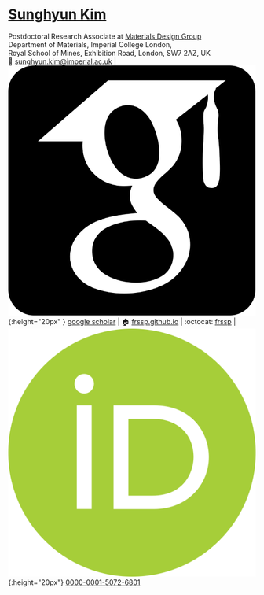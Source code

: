 # [Sunghyun Kim](pdf/cv.pdf)
Postdoctoral Research Associate at [Materials Design Group](https://wmd-group.github.io)  
Department of Materials, Imperial College London,  
Royal School of Mines, Exhibition Road, London, SW7 2AZ, UK  
:email: [sunghyun.kim@imperial.ac.uk](mailto:sunghyun.kim@imperial.ac.uk) 
| ![google scholar](/images/gs.svg){:height="20px" } [google scholar](https://scholar.google.co.uk/citations?user=v438vEAAAAAJ)
| :house: [frssp.github.io](https://frssp.github.io)
| :octocat: [frssp](https://github.com/frssp)
| ![orcid](/images/orcid.svg){:height="20px"} [0000-0001-5072-6801](https://orcid.org/0000-0001-5072-6801)  

